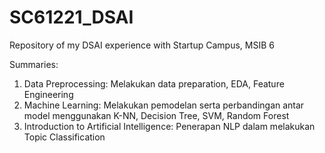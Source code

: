 # SC61221_DSAI
Repository of my DSAI experience with Startup Campus, MSIB 6

Summaries:
1. Data Preprocessing: Melakukan data preparation, EDA, Feature Engineering
2. Machine Learning: Melakukan pemodelan serta perbandingan antar model menggunakan K-NN, Decision Tree, SVM, Random Forest
3. Introduction to Artificial Intelligence: Penerapan NLP dalam melakukan Topic Classification
